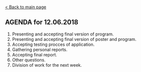 [< Back to main page](/)
## AGENDA for 12.06.2018
1. Presenting and accepting final version of program.
2. Presenting and accepting final version of poster and program.
3. Accepting testing procces of application.
4. Gathering personal reports.
5. Accepting final report.
6. Other questions.
7. Division of work for the next week.
